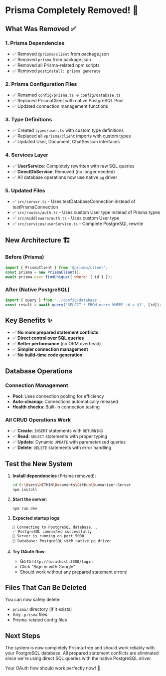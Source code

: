 # Prisma Completely Removed! 🎯

## What Was Removed ✅

### 1. **Prisma Dependencies**
- ✅ Removed `@prisma/client` from package.json
- ✅ Removed `prisma` from package.json
- ✅ Removed all Prisma-related npm scripts
- ✅ Removed `postinstall: prisma generate`

### 2. **Prisma Configuration Files**
- ✅ Renamed `config/prisma.ts` → `config/database.ts`
- ✅ Replaced PrismaClient with native PostgreSQL Pool
- ✅ Updated connection management functions

### 3. **Type Definitions**
- ✅ Created `types/user.ts` with custom type definitions
- ✅ Replaced all `@prisma/client` imports with custom types
- ✅ Updated User, Document, ChatSession interfaces

### 4. **Services Layer**
- ✅ **UserService**: Completely rewritten with raw SQL queries
- ✅ **DirectDbService**: Removed (no longer needed)
- ✅ All database operations now use native `pg` driver

### 5. **Updated Files**
- ✅ `src/server.ts` - Uses testDatabaseConnection instead of testPrismaConnection
- ✅ `src/routes/auth.ts` - Uses custom User type instead of Prisma types
- ✅ `src/middleware/auth.ts` - Uses custom User type
- ✅ `src/services/userService.ts` - Complete PostgreSQL rewrite

## New Architecture 🏗️

### **Before (Prisma)**
```javascript
import { PrismaClient } from '@prisma/client';
const prisma = new PrismaClient();
await prisma.user.findUnique({ where: { id } });
```

### **After (Native PostgreSQL)**
```javascript
import { query } from '../config/database';
const result = await query('SELECT * FROM users WHERE id = $1', [id]);
```

## Key Benefits ✨

- ✅ **No more prepared statement conflicts**
- ✅ **Direct control over SQL queries**
- ✅ **Better performance** (no ORM overhead)
- ✅ **Simpler connection management**
- ✅ **No build-time code generation**

## Database Operations

### **Connection Management**
- **Pool**: Uses connection pooling for efficiency
- **Auto-cleanup**: Connections automatically released
- **Health checks**: Built-in connection testing

### **All CRUD Operations Work**
- ✅ **Create**: `INSERT` statements with `RETURNING`
- ✅ **Read**: `SELECT` statements with proper typing
- ✅ **Update**: Dynamic `UPDATE` with parameterized queries
- ✅ **Delete**: `DELETE` statements with error handling

## Test the New System

1. **Install dependencies** (Prisma removed):
   ```bash
   cd C:\Users\NITHIN\Documents\GitHub\Summarizer-Server
   npm install
   ```

2. **Start the server**:
   ```bash
   npm run dev
   ```

3. **Expected startup logs**:
   ```
   🔌 Connecting to PostgreSQL database...
   ✅ PostgreSQL connected successfully
   🚀 Server is running on port 5000
   🗄️ Database: PostgreSQL with native pg driver
   ```

4. **Try OAuth flow**:
   - Go to `http://localhost:3000/login`
   - Click "Sign in with Google"
   - Should work without any prepared statement errors!

## Files That Can Be Deleted

You can now safely delete:
- `prisma/` directory (if it exists)
- Any `.prisma` files
- Prisma-related config files

## Next Steps

The system is now completely Prisma-free and should work reliably with your PostgreSQL database. All prepared statement conflicts are eliminated since we're using direct SQL queries with the native PostgreSQL driver.

Your OAuth flow should work perfectly now! 🚀